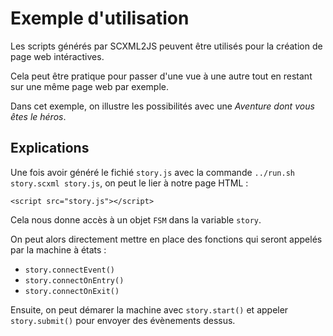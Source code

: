 # Exemple d'utilisation

Les scripts générés par SCXML2JS peuvent être utilisés
pour la création de page web intéractives.

Cela peut être pratique pour passer d'une vue à une autre
tout en restant sur une même page web par exemple.

Dans cet exemple, on illustre les possibilités avec une *Aventure dont vous êtes le héros*.

## Explications

Une fois avoir généré le fichié `story.js` avec la commande `../run.sh story.scxml story.js`, on peut le lier à notre page HTML :

`<script src="story.js"></script>`

Cela nous donne accès à un objet `FSM` dans la variable `story`.

On peut alors directement mettre en place des fonctions
qui seront appelés par la machine à états :

- `story.connectEvent()`
- `story.connectOnEntry()`
- `story.connectOnExit()`

Ensuite, on peut démarer la machine avec `story.start()`
et appeler `story.submit()` pour envoyer des évènements dessus.
